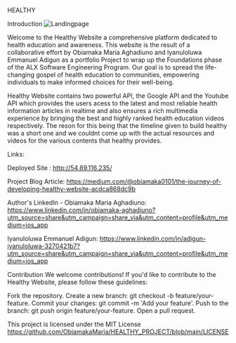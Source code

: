 
HEALTHY

Introduction
![Landingpage](https://github.com/ObiamakaMaria/HEALTHY_PROJECT/assets/125522368/aa334ac6-c759-4572-87e6-724fb64bab7b)


Welcome to the Healthy Website a comprehensive platform dedicated to health education and awareness. 
This website is the result of a collaborative effort by Obiamaka Maria Aghadiuno and Iyanuloluwa Emmanuel Adigun as a portfolio Project to wrap up the Foundations phase of the  ALX Software Engineering Program.
 Our goal is to spread the life-changing gospel of health education to communities, empowering individuals to make informed choices for their well-being.

Healthy Website contains two powerful API, the Google API and the Youtube API which provides the users acess to the latest and most reliable health information articles in realtime and also ensures a rich multimedia experience by bringing the best and highly ranked health education videos respectively.
The reson for this being that the timeline given to build healthy was a short one and we couldnt come up with the actual resources and videos for the various contents that
 healthy provides.


Links:

Deployed Site : http://54.89.116.235/

Project Blog Article: https://medium.com/@obiamaka0101/the-journey-of-developing-healthy-website-acdca868dc9b

Author's LinkedIn - 
Obiamaka Maria Aghadiuno: https://www.linkedin.com/in/obiamaka-aghadiuno?utm_source=share&utm_campaign=share_via&utm_content=profile&utm_medium=ios_app

Iyanuloluwa Emmanuel Adigun: https://www.linkedin.com/in/adigun-iyanuloluwa-3270421b7?utm_source=share&utm_campaign=share_via&utm_content=profile&utm_medium=ios_app




Contribution
We welcome contributions! If you'd like to contribute to the Healthy Website, please follow these guidelines:

Fork the repository.
Create a new branch: git checkout -b feature/your-feature.
Commit your changes: git commit -m 'Add your feature'.
Push to the branch: git push origin feature/your-feature.
Open a pull request.

This project is licensed under the MIT License https://github.com/ObiamakaMaria/HEALTHY_PROJECT/blob/main/LICENSE
